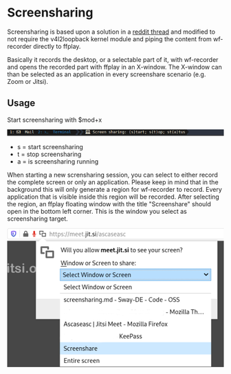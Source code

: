 # Screensharing

Screensharing is based upon a solution in a [reddit thread](https://www.reddit.com/r/swaywm/comments/di7ev1/screensharing_w_sway_possible/) and modified to not require the v4l2loopback kernel module and piping the content from wf-recorder directly to ffplay.

Basically it records the desktop, or a selectable part of it, with wf-recorder and opens the recorded part with ffplay in an X-window. The X-window can than be selected as an application in every screenshare scenario (e.g. Zoom or Jitsi).

## Usage

Start screensharing with $mod+x

![Screenshare01](screenshare01.png)

* s = start screensharing
* t = stop screensharing
* a = is screensharing running

When starting a new scrensharing session, you can select to either record the complete screen or only an application. Please keep in mind that in the background this will only generate a region for wf-recorder to record. Every application that is visible inside this region will be recorded. After selecting the region, an ffplay floating window with the title "Screenshare" should open in the bottom left corner. This is the window you select as screensharing target.

![Screenshare02](screenshare02.png)
